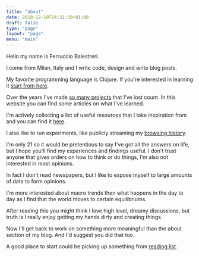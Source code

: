 ```yaml
---
title: "about"
date: 2018-12-10T14:31:50+01:00
draft: false
type: "page"
layout: "page"
menu: "main"
---
```


Hello my name is Ferruccio Balestreri.

I come from Milan, Italy and I write code, design and write blog posts.

My favorite programming language is Clojure. If you're interested in learning it [start from here](https://www.braveclojure.com/).

Over the years I've made [so many projects](/projects) that I've lost count. In this website you can find some articles on what I've learned.

I'm actively collecting a list of useful resources that I take inspiration from and you can find it [here](/references). 

I also like to run experiments, like publicly streaming my [browsing history](/history).

I'm only 21 so it would be pretentious to say I've got all the answers on life, but I hope you'll find my experiences and findings useful. I don't trust anyone that gives orders on how to think or do things, I'm also not interested in most opinions. 

In fact I don't read newspapers, but I like to expose myself to large amounts of data to form opinions.

I'm more interested about macro trends then what happens in the day to day as I find that the world moves to certain equilibriums.

After reading this you might think I love high level, dreamy discussions, but truth is I really enjoy getting my hands dirty and creating things.

Now I'll get back to work on something more meaningful than the about section of my blog. And I'd suggest you did that too.

A good place to start could be picking up something from [reading list](/reading).